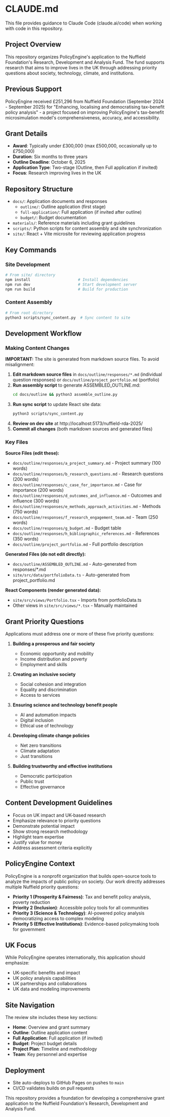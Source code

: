 # CLAUDE.md

This file provides guidance to Claude Code (claude.ai/code) when working with code in this repository.

## Project Overview

This repository organizes PolicyEngine's application to the Nuffield Foundation's Research, Development and Analysis Fund. The fund supports research that aims to improve lives in the UK through addressing priority questions about society, technology, climate, and institutions.

## Previous Support

PolicyEngine received £251,296 from Nuffield Foundation (September 2024 - September 2025) for "Enhancing, localising and democratising tax-benefit policy analysis" - a project focused on improving PolicyEngine's tax-benefit microsimulation model's comprehensiveness, accuracy, and accessibility.

## Grant Details

- **Award**: Typically under £300,000 (max £500,000, occasionally up to £750,000)
- **Duration**: Six months to three years
- **Outline Deadline**: October 6, 2025
- **Application Type**: Two-stage (Outline, then Full application if invited)
- **Focus**: Research improving lives in the UK

## Repository Structure

- `docs/`: Application documents and responses
  - `outline/`: Outline application (first stage)
  - `full-application/`: Full application (if invited after outline)
  - `budget/`: Budget documentation
- `materials/`: Reference materials including grant guidelines
- `scripts/`: Python scripts for content assembly and site synchronization
- `site/`: React + Vite microsite for reviewing application progress

## Key Commands

### Site Development
```bash
# From site/ directory
npm install                     # Install dependencies
npm run dev                     # Start development server
npm run build                   # Build for production
```

### Content Assembly
```bash
# From root directory
python3 scripts/sync_content.py  # Sync content to site
```

## Development Workflow

### Making Content Changes

**IMPORTANT:** The site is generated from markdown source files. To avoid misalignment:

1. **Edit markdown source files** in `docs/outline/responses/*.md` (individual question responses) or `docs/outline/project_portfolio.md` (portfolio)
2. **Run assembly script** to generate ASSEMBLED_OUTLINE.md:
   ```bash
   cd docs/outline && python3 assemble_outline.py
   ```
3. **Run sync script** to update React site data:
   ```bash
   python3 scripts/sync_content.py
   ```
4. **Review on dev site** at http://localhost:5173/nuffield-rda-2025/
5. **Commit all changes** (both markdown sources and generated files)

### Key Files

**Source Files (edit these):**
- `docs/outline/responses/a_project_summary.md` - Project summary (100 words)
- `docs/outline/responses/b_research_questions.md` - Research questions (200 words)
- `docs/outline/responses/c_case_for_importance.md` - Case for importance (200 words)
- `docs/outline/responses/d_outcomes_and_influence.md` - Outcomes and influence (300 words)
- `docs/outline/responses/e_methods_approach_activities.md` - Methods (750 words)
- `docs/outline/responses/f_research_engagement_team.md` - Team (250 words)
- `docs/outline/responses/g_budget.md` - Budget table
- `docs/outline/responses/h_bibliographic_references.md` - References (350 words)
- `docs/outline/project_portfolio.md` - Full portfolio description

**Generated Files (do not edit directly):**
- `docs/outline/ASSEMBLED_OUTLINE.md` - Auto-generated from responses/*.md
- `site/src/data/portfolioData.ts` - Auto-generated from project_portfolio.md

**React Components (render generated data):**
- `site/src/views/Portfolio.tsx` - Imports from portfolioData.ts
- Other views in `site/src/views/*.tsx` - Manually maintained

## Grant Priority Questions

Applications must address one or more of these five priority questions:

1. **Building a prosperous and fair society**
   - Economic opportunity and mobility
   - Income distribution and poverty
   - Employment and skills

2. **Creating an inclusive society**
   - Social cohesion and integration
   - Equality and discrimination
   - Access to services

3. **Ensuring science and technology benefit people**
   - AI and automation impacts
   - Digital inclusion
   - Ethical use of technology

4. **Developing climate change policies**
   - Net zero transitions
   - Climate adaptation
   - Just transitions

5. **Building trustworthy and effective institutions**
   - Democratic participation
   - Public trust
   - Effective governance

## Content Development Guidelines

- Focus on UK impact and UK-based research
- Emphasize relevance to priority questions
- Demonstrate potential impact
- Show strong research methodology
- Highlight team expertise
- Justify value for money
- Address assessment criteria explicitly

## PolicyEngine Context

PolicyEngine is a nonprofit organization that builds open-source tools to analyze the impacts of public policy on society. Our work directly addresses multiple Nuffield priority questions:

- **Priority 1 (Prosperity & Fairness)**: Tax and benefit policy analysis, poverty reduction
- **Priority 2 (Inclusion)**: Accessible policy tools for all communities
- **Priority 3 (Science & Technology)**: AI-powered policy analysis democratizing access to complex modeling
- **Priority 5 (Effective Institutions)**: Evidence-based policymaking tools for government

## UK Focus

While PolicyEngine operates internationally, this application should emphasize:
- UK-specific benefits and impact
- UK policy analysis capabilities
- UK partnerships and collaborations
- UK data and modeling improvements

## Site Navigation

The review site includes these key sections:
- **Home**: Overview and grant summary
- **Outline**: Outline application content
- **Full Application**: Full application (if invited)
- **Budget**: Project budget details
- **Project Plan**: Timeline and methodology
- **Team**: Key personnel and expertise

## Deployment

- Site auto-deploys to GitHub Pages on pushes to `main`
- CI/CD validates builds on pull requests

This repository provides a foundation for developing a comprehensive grant application to the Nuffield Foundation's Research, Development and Analysis Fund.
